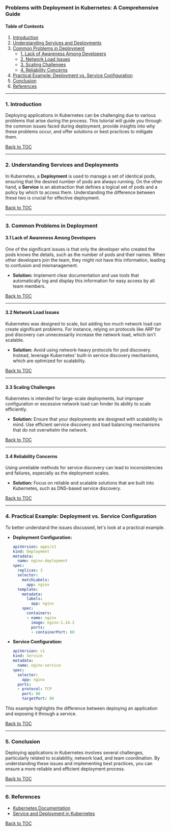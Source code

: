 ### Problems with Deployment in Kubernetes: A Comprehensive Guide

#### Table of Contents
1. [Introduction](#introduction)
2. [Understanding Services and Deployments](#understanding-services-and-deployments)
3. [Common Problems in Deployment](#common-problems-in-deployment)
   - [1. Lack of Awareness Among Developers](#lack-of-awareness-among-developers)
   - [2. Network Load Issues](#network-load-issues)
   - [3. Scaling Challenges](#scaling-challenges)
   - [4. Reliability Concerns](#reliability-concerns)
4. [Practical Example: Deployment vs. Service Configuration](#practical-example-deployment-vs-service-configuration)
5. [Conclusion](#conclusion)
6. [References](#references)

---

### 1. Introduction
Deploying applications in Kubernetes can be challenging due to various problems that arise during the process. This tutorial will guide you through the common issues faced during deployment, provide insights into why these problems occur, and offer solutions or best practices to mitigate them.

[Back to TOC](#table-of-contents)

---

### 2. Understanding Services and Deployments
In Kubernetes, a **Deployment** is used to manage a set of identical pods, ensuring that the desired number of pods are always running. On the other hand, a **Service** is an abstraction that defines a logical set of pods and a policy by which to access them. Understanding the difference between these two is crucial for effective deployment.

[Back to TOC](#table-of-contents)

---

### 3. Common Problems in Deployment

#### 3.1 Lack of Awareness Among Developers
One of the significant issues is that only the developer who created the pods knows the details, such as the number of pods and their names. When other developers join the team, they might not have this information, leading to confusion and mismanagement.

- **Solution:** Implement clear documentation and use tools that automatically log and display this information for easy access by all team members.

[Back to TOC](#table-of-contents)

---

#### 3.2 Network Load Issues
Kubernetes was designed to scale, but adding too much network load can create significant problems. For instance, relying on protocols like ARP for pod discovery can unnecessarily increase the network load, which isn't scalable.

- **Solution:** Avoid using network-heavy protocols for pod discovery. Instead, leverage Kubernetes' built-in service discovery mechanisms, which are optimized for scalability.

[Back to TOC](#table-of-contents)

---

#### 3.3 Scaling Challenges
Kubernetes is intended for large-scale deployments, but improper configuration or excessive network load can hinder its ability to scale efficiently.

- **Solution:** Ensure that your deployments are designed with scalability in mind. Use efficient service discovery and load balancing mechanisms that do not overwhelm the network.

[Back to TOC](#table-of-contents)

---

#### 3.4 Reliability Concerns
Using unreliable methods for service discovery can lead to inconsistencies and failures, especially as the deployment scales.

- **Solution:** Focus on reliable and scalable solutions that are built into Kubernetes, such as DNS-based service discovery.

[Back to TOC](#table-of-contents)

---

### 4. Practical Example: Deployment vs. Service Configuration
To better understand the issues discussed, let's look at a practical example.

- **Deployment Configuration:**
  ```yaml
  apiVersion: apps/v1
  kind: Deployment
  metadata:
    name: nginx-deployment
  spec:
    replicas: 3
    selector:
      matchLabels:
        app: nginx
    template:
      metadata:
        labels:
          app: nginx
      spec:
        containers:
        - name: nginx
          image: nginx:1.14.2
          ports:
          - containerPort: 80
  ```

- **Service Configuration:**
  ```yaml
  apiVersion: v1
  kind: Service
  metadata:
    name: nginx-service
  spec:
    selector:
      app: nginx
    ports:
    - protocol: TCP
      port: 80
      targetPort: 80
  ```

This example highlights the difference between deploying an application and exposing it through a service.

[Back to TOC](#table-of-contents)

---

### 5. Conclusion
Deploying applications in Kubernetes involves several challenges, particularly related to scalability, network load, and team coordination. By understanding these issues and implementing best practices, you can ensure a more reliable and efficient deployment process.

[Back to TOC](#table-of-contents)

---

### 6. References
- [Kubernetes Documentation](https://kubernetes.io/docs/)
- [Service and Deployment in Kubernetes](https://kubernetes.io/docs/concepts/overview/working-with-objects/kubernetes-objects/)

[Back to TOC](#table-of-contents)
